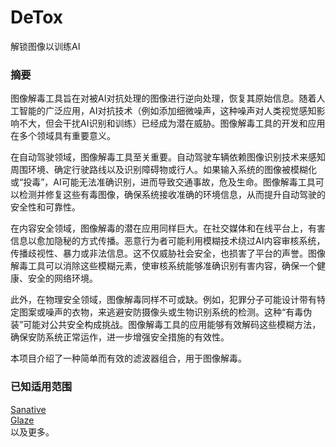# DeTox

解锁图像以训练AI

### 摘要

图像解毒工具旨在对被AI对抗处理的图像进行逆向处理，恢复其原始信息。随着人工智能的广泛应用，AI对抗技术（例如添加细微噪声，这种噪声对人类视觉感知影响不大，但会干扰AI识别和训练）已经成为潜在威胁。图像解毒工具的开发和应用在多个领域具有重要意义。

在自动驾驶领域，图像解毒工具至关重要。自动驾驶车辆依赖图像识别技术来感知周围环境、确定行驶路线以及识别障碍物或行人。如果输入系统的图像被模糊化或“投毒”，AI可能无法准确识别，进而导致交通事故，危及生命。图像解毒工具可以检测并修复这些有毒图像，确保系统接收准确的环境信息，从而提升自动驾驶的安全性和可靠性。

在内容安全领域，图像解毒的潜在应用同样巨大。在社交媒体和在线平台上，有害信息以愈加隐秘的方式传播。恶意行为者可能利用模糊技术绕过AI内容审核系统，传播歧视性、暴力或非法信息。这不仅威胁社会安全，也损害了平台的声誉。图像解毒工具可以消除这些模糊元素，使审核系统能够准确识别有害内容，确保一个健康、安全的网络环境。

此外，在物理安全领域，图像解毒同样不可或缺。例如，犯罪分子可能设计带有特定图案或噪声的衣物，来逃避安防摄像头或生物识别系统的检测。这种“有毒伪装”可能对公共安全构成挑战。图像解毒工具的应用能够有效解码这些模糊方法，确保安防系统正常运作，进一步增强安全措施的有效性。

本项目介绍了一种简单而有效的滤波器组合，用于图像解毒。

### 已知适用范围

[Sanative](https://app.sanative.ai/shield)  
[Glaze](https://glaze.cs.uchicago.edu/what-is-glaze.html)  
以及更多。

